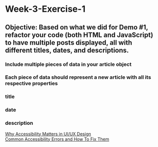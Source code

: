 # Week-3-Exercise-1
## Objective: Based on what we did for Demo #1, refactor your code (both HTML and JavaScript) to have multiple posts displayed, all with different titles, dates, and descriptions.
### Include multiple pieces of data in your article object
### Each piece of data should represent a new article with all its respective properties
### title
### date
### description

[Why Accessibility Matters in UI/UX Design](https://www.freecodecamp.org/news/why-accessibility-matters-in-ui-ux-design/)
<br />
[Common Accessibility Errors and How To Fix Them](https://www.freecodecamp.org/news/common-accessibility-errors-and-how-to-fix-them/)
